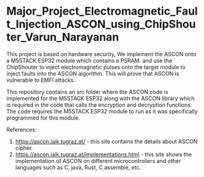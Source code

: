 # Major_Project_Electromagnetic_Fault_Injection_ASCON_using_ChipShouter_Varun_Narayanan
This project is based on hardware security, We implement the ASCON onto a M5STACK ESP32 module which contains a PSRAM. and use the ChipShouter to inject electromagnetic pulses onto the target module to inject faults into the ASCON algorithm. This will prove that ASCON is vulnerable to EMFI attacks. 

This repository contains an src folder where the ASCON code is implemented for the M5STACK ESP32 along with the ASCON library which is required in the code that calls the encryption and decryption functions. 
The code requires the M5STACK ESP32 module to run as it was specifically programmed for this module.





References:
1. https://ascon.iaik.tugraz.at/ - this site contains the details about ASCON cipher.
2. https://ascon.iaik.tugraz.at/implementations.html - this site shows the implementation of ASCON on different microcontrollers and other languages such as C, java, Rust, C assemble, etc.
